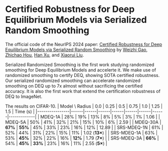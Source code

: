 # Certified Robustness for Deep Equilibrium Models via Serialized Random Smoothing
The official code of the NeurIPS 2024 paper: [Certified Robustness for Deep Equilibrium Models via Serialized Random Smoothing](https://arxiv.org/abs/2411.00899) by [Weizhi Gao](), [Zhichao Hou](https://weizhigao.github.io/), [Han Xu](https://sites.google.com/view/han-xu-123/home), and [Xiaorui Liu](https://sites.google.com/ncsu.edu/xiaorui/).

Serialized Randomized Smoothing is the first work studying randomized smoothing for Deep Equilibrium Models and accelerte it. We make use of randomized smoothing to certify DEQ, showing SOTA certified robustness. Our serialized randomized smoothing can accelerate randomized smoothing on DEQ up to 7x almost without sacrificing the certified accuracy. It is also the first work that extend the certification robustness of DEQ to ImageNet. 

The results on CIFAR-10.
| Model \ Radius | 0.0  | 0.25 | 0.5  | 0.75 | 1.0  | 1.25 | 1.5  | Time (s)    |
|----------------|------|------|------|------|------|------|------|-------------|
| MDEQ-1A        | 28%  | 19%  | 13%  | 8%   | 5%   | 3%   | 1%   | 1.06        |
| MDEQ-5A        | 50%  | 41%  | 32%  | 21%  | 15%  | 10%  | 6%   | 2.59        |
| MDEQ-30A       | **67%** | **55%** | 45%  | 33%  | 23%  | 16%  | 12%  | 12.89       |
| SRS-MDEQ-1N    | 61%  | 52%  | 44%  | 31%  | 22%  | 15%  | 11%  | 1.02 (**13×**) |
| SRS-MDEQ-1A    | 63%  | 53%  | **45%** | 32%  | 22%  | 16%  | **12%** | 1.79 (**7×**) |
| SRS-MDEQ-3A    | **66%** | 54%  | **45%** | **33%** | 23%  | 16%  | 11%  | 2.55 (**5×**) |

